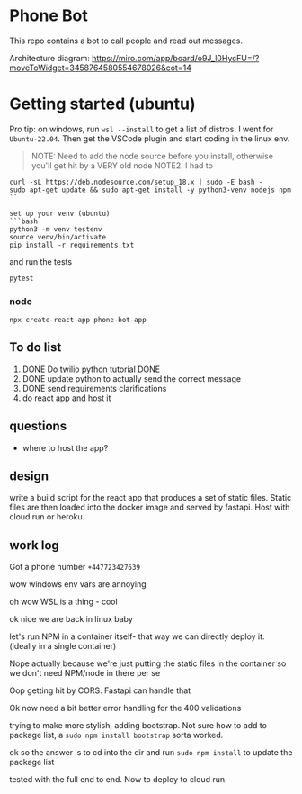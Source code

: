 # Phone Bot

This repo contains a bot to call people and read out messages.

Architecture diagram: https://miro.com/app/board/o9J_l0HycFU=/?moveToWidget=3458764580554678026&cot=14

# Getting started (ubuntu)
Pro tip: on windows, run `wsl --install` to get a list of distros. I went for `Ubuntu-22.04`. Then get the VSCode plugin and start coding in the linux env.


> NOTE: Need to add the node source before you install, otherwise you'll get hit by a VERY old node
> NOTE2: I had to 
```
curl -sL https://deb.nodesource.com/setup_18.x | sudo -E bash -
sudo apt-get update && sudo apt-get install -y python3-venv nodejs npm 
``

set up your venv (ubuntu)
```bash
python3 -m venv testenv
source venv/bin/activate
pip install -r requirements.txt
```

and run the tests
```bash
pytest
```
### node
```
npx create-react-app phone-bot-app
```


## To do list
1. DONE Do twilio python tutorial DONE
2. DONE update python to actually send the correct message
3. DONE send requirements clarifications
4. do react app and host it

## questions
- where to host the app?

## design
write a build script for the react app that produces a set of static files. Static files are then loaded into the 
docker image and served by fastapi. Host with cloud run or heroku. 

## work log
Got a phone number `+447723427639`

wow windows env vars are annoying

oh wow WSL is a thing - cool

ok nice we are back in linux baby

let's run NPM in a container itself- that way we can directly deploy it. (ideally in a single container)

Nope actually because we're just putting the static files in the container so we don't need NPM/node in there per se

Oop getting hit by CORS. Fastapi can handle that

Ok now need a bit better error handling for the 400 validations

trying to make more stylish, adding bootstrap. Not sure how to add to package list, a `sudo npm install bootstrap` sorta worked.

ok so the answer is to cd into the dir and run `sudo npm install` to update the package list

tested with the full end to end. Now to deploy to cloud run.

